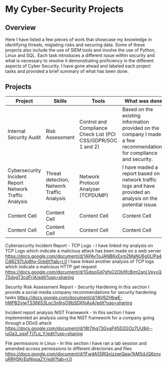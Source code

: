 # My Cyber-Security Projects

## Overview 
Here I have listed a few pieces of work that showcase my knowledge in identifying threats, migiating risks and securing data. Some of these projects also include the use of SIEM tools and involve the use of Python, Linux and SQL. Each task introduces a different issue within security and what is necessary to resolve it demonstrating proficiency in the different aspects of Cyber Security. I have gone ahead and labeled each project tasks and provided a brief summary of what has been done.

## Projects 


| Project  | Skills | Tools | What was done | Link |
| ------------- | ------------- | ------------- | ------------------- | ------------- |
|  Internal Security Audit | Risk Assessment  | Control and Compliance Check List (PCI CSS/GDPR/SOC 1 and 2)   | Based on the existing information provided on the company I made a few recommendations for compliance and security. | [Click Here](https://docs.google.com/document/d/1Jgy_Ufiw7cTaeCfQVr-0_9Nq6-PVepehHtFTspOy67M/edit?usp=sharing) |
| Cybersecurity Incident Report Network Traffic Analysis | Threat detection, Network Traffic Analysis | Network Protocol Analyser (TCPDUMP)  | I have maded a report based on network traffic logs and have provided an analysis on the potential issue.  |[Click Here]https://docs.google.com/document/d/1hmH4m1OdGxhzsf3Tv9n-VzESvbFVAJ8fUYat1QAiSK4/edit?tab=t.0|
| Content Cell  | Content Cell  | Content Cell  | Content Cell  |[Click Here]|
| Content Cell  | Content Cell  | Content Cell  | Content Cell  |[Click Here]|
 
Cybersecurity Incident Report - TCP Logs - 
I have linked my analysis on TCP Logs which indicate a malicious attack has been made on a web server https://docs.google.com/document/d/1APAvToJANB6xExm2MaNU6g0LIPa4CAR21l7tJp8hy-0/edit?tab=t.0
I have linked another analysis of TCP logs which indicate a malicious HTTP get request https://docs.google.com/document/d/1GdqoGd7gfsO2Ob1lfcBmt2anLVpyvQ7SdxgT3cdFrjA/edit?usp=sharing

Security Risk Assessment Report -  Security Hardening
In this section I provide a social media company recommendations for security hardening tasks https://docs.google.com/document/d/1AV62HbwE-hMPB2viwTS36653Loc3x6rsO9bSDXfpAsA/edit?usp=sharing

Incident report analysis NIST Framework - 
In this section I have implemented an analysis using the NIST framework for a company going through a DDoS attack https://docs.google.com/document/d/18t7jhq73GyaP45D2GOz7UU8d--iuGa3_sqxFTi7Lq_Y/edit?usp=sharing

File permissions in Linux - 
In this section i have ran a lab session and amended access permissions to different directories and files https://docs.google.com/document/d/1FwdA55RQoizzwjQaw7kMSdJQ6znvuRRH5KrEpNooaZY/edit?tab=t.0


